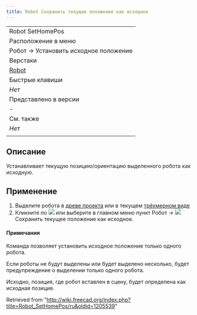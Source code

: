```yaml
---
title: Robot Сохранить текущее положение как исходное
---
```

|  |
| --- |
| Robot SetHomePos |
| Расположение в меню |
| Робот → Установить исходное положение |
| Верстаки |
| [Robot](/Robot_Workbench/ru "Robot Workbench/ru") |
| Быстрые клавиши |
| *Нет* |
| Представлено в версии |
| - |
| См. также |
| *Нет* |
|  |

## Описание

Устанавливает текущую позицию/ориентацию выделенного робота как исходную.

## Применение

1. Выделите робота в [древе проекта](/Tree_view/ru "Tree view/ru") или в текущем [трёхмерном виде](/3D_view/ru "3D view/ru")
2. Кликните по ![](/images/Robot_SetHomePos.svg) или выберите в главном меню пункт Робот → ![](/images/Robot_SetHomePos.svg) Сохранить текущее положение как исходное.

#### Примечания

Команда позволяет установить исходное положение только одного робота.
  
Если роботы не будут выделены или будет выделено несколько, будет предупреждение о выделении только одного робота.
  
Исходно, позиция, где робот вставлен в сцену, будет определена как исходная позиция.

Retrieved from "<http://wiki.freecad.org/index.php?title=Robot_SetHomePos/ru&oldid=1205539>"